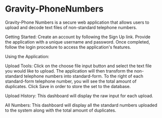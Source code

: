 Gravity-PhoneNumbers
====================
Gravity-Phone Numbers is a secure web application that allows users to upload and decode text files of non-standard telephone numbers.

Getting Started:  Create an account by following the Sign Up link.  Provide the application with a unique username and password.  Once completed, follow the login procedure to access the application's features.  

Using the Application:  

Upload Tools:  Click on the choose file input button and select the text file you would like to upload.  The application will then transform the non-standard telephone numbers into standard-form.  To the right of each standard-form telephone number, you will see the total amount of duplicates.  Click Save in order to store the set to the database.

Upload History:  This dashboard will display the raw input for each upload.

All Numbers:  This dashboard will display all the standard numbers uploaded to the system along with the total amount of duplicates. 

